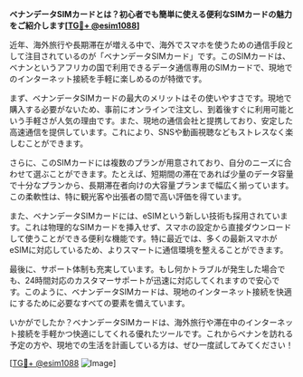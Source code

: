 **ベナンデータSIMカードとは？初心者でも簡単に使える便利なSIMカードの魅力をご紹介します[[TG💪+ @esim1088](https://t.me/s/esim1088)]**

近年、海外旅行や長期滞在が増える中で、海外でスマホを使うための通信手段として注目されているのが「ベナンデータSIMカード」です。このSIMカードは、ベナンというアフリカの国で利用できるデータ通信専用のSIMカードで、現地でのインターネット接続を手軽に楽しめるのが特徴です。

まず、ベナンデータSIMカードの最大のメリットはその使いやすさです。現地で購入する必要がないため、事前にオンラインで注文し、到着後すぐに利用可能という手軽さが人気の理由です。また、現地の通信会社と提携しており、安定した高速通信を提供しています。これにより、SNSや動画視聴などもストレスなく楽しむことができます。

さらに、このSIMカードには複数のプランが用意されており、自分のニーズに合わせて選ぶことができます。たとえば、短期間の滞在であれば少量のデータ容量で十分なプランから、長期滞在者向けの大容量プランまで幅広く揃っています。この柔軟性は、特に観光客や出張者の間で高い評価を得ています。

また、ベナンデータSIMカードには、eSIMという新しい技術も採用されています。これは物理的なSIMカードを挿入せず、スマホの設定から直接ダウンロードして使うことができる便利な機能です。特に最近では、多くの最新スマホがeSIMに対応しているため、よりスマートに通信環境を整えることができます。

最後に、サポート体制も充実しています。もし何かトラブルが発生した場合でも、24時間対応のカスタマーサポートが迅速に対応してくれますので安心です。このように、ベナンデータSIMカードは、現地のインターネット接続を快適にするために必要なすべての要素を備えています。

いかがでしたか？ベナンデータSIMカードは、海外旅行や滞在中のインターネット接続を手軽かつ快適にしてくれる優れたツールです。これからベナンを訪れる予定の方や、現地での生活を計画している方は、ぜひ一度試してみてください！

[[TG💪+ @esim1088](https://t.me/s/esim1088) ![Image](https://i.postimg.cc/Y0z9fWf4/image.png)]